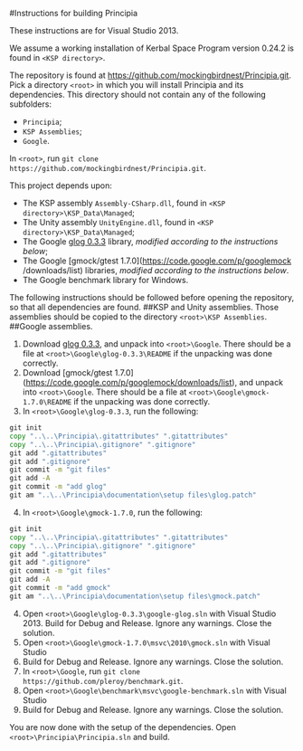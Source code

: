 #Instructions for building Principia

These instructions are for Visual Studio 2013.

We assume a working installation of Kerbal Space Program version 0.24.2 is
found in `<KSP directory>`.

The repository is found at https://github.com/mockingbirdnest/Principia.git.
Pick a directory `<root>` in which you will install Principia and its
dependencies.
This directory should not contain any of the following subfolders:
- `Principia`;
- `KSP Assemblies`;
- `Google`.

In `<root>`, run `git clone https://github.com/mockingbirdnest/Principia.git`.

This project depends upon:
- The KSP assembly `Assembly-CSharp.dll`, found in 
`<KSP directory>\KSP_Data\Managed`;
- The Unity assembly `UnityEngine.dll`, found in
`<KSP directory>\KSP_Data\Managed`;
- The Google [glog 0.3.3](https://code.google.com/p/google-glog/downloads/list)
library, *modified according to the instructions below*;
- The Google [gmock/gtest 1.7.0](https://code.google.com/p/googlemock
/downloads/list) libraries, *modified according to the instructions below*.
- The Google benchmark library for Windows.

The following instructions should be followed before opening the repository, so
that all dependencies are found.
##KSP and Unity assemblies.
Those assemblies should be copied to the directory `<root>\KSP Assemblies`.
##Google assemblies.
1. Download [glog 0.3.3](https://code.google.com/p/google-glog/downloads/list),
  and unpack into `<root>\Google`.
  There should be a file at `<root>\Google\glog-0.3.3\README` if the unpacking
  was done correctly.
2. Download [gmock/gtest 1.7.0]
  (https://code.google.com/p/googlemock/downloads/list), and unpack into
  `<root>\Google`. There should be a file at `<root>\Google\gmock-1.7.0\README`
  if the unpacking was done correctly.
3. In `<root>\Google\glog-0.3.3`, run the following:
```bat
git init
copy "..\..\Principia\.gitattributes" ".gitattributes"
copy "..\..\Principia\.gitignore" ".gitignore"
git add ".gitattributes"
git add ".gitignore"
git commit -m "git files"
git add -A
git commit -m "add glog"
git am "..\..\Principia\documentation\setup files\glog.patch"
```
4. In `<root>\Google\gmock-1.7.0`, run the following:
```bat
git init
copy "..\..\Principia\.gitattributes" ".gitattributes"
copy "..\..\Principia\.gitignore" ".gitignore"
git add ".gitattributes"
git add ".gitignore"
git commit -m "git files"
git add -A
git commit -m "add gmock"
git am "..\..\Principia\documentation\setup files\gmock.patch"
```
4. Open `<root>\Google\glog-0.3.3\google-glog.sln` with Visual Studio 2013.
  Build for Debug and Release. Ignore any warnings. Close the solution.
5. Open `<root>\Google\gmock-1.7.0\msvc\2010\gmock.sln` with Visual Studio
  2013. Build for Debug and Release. Ignore any warnings. Close the solution.
6. In `<root>\Google`, run `git clone https://github.com/pleroy/benchmark.git`.
7. Open `<root>\Google\benchmark\msvc\google-benchmark.sln` with Visual Studio
  2013. Build for Debug and Release. Ignore any warnings. Close the solution.

You are now done with the setup of the dependencies.
Open `<root>\Principia\Principia.sln` and build.
